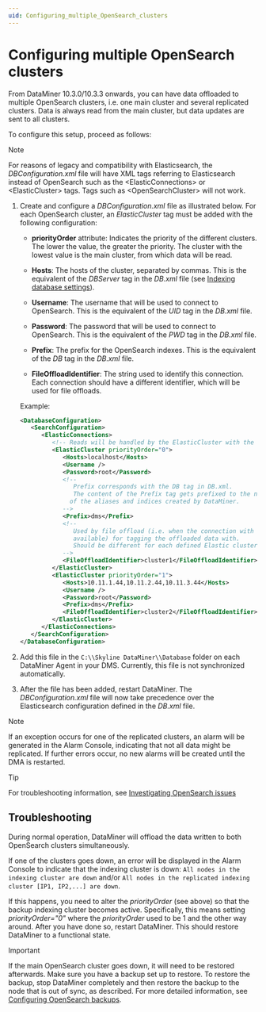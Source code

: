 ```yaml
---
uid: Configuring_multiple_OpenSearch_clusters
---
```


# Configuring multiple OpenSearch clusters

From DataMiner 10.3.0/10.3.3 onwards, you can have data offloaded to multiple OpenSearch clusters, i.e. one main cluster and several replicated clusters. Data is always read from the main cluster, but data updates are sent to all clusters.

To configure this setup, proceed as follows:

> [!NOTE]
> For reasons of legacy and compatibility with Elasticsearch, the *DBConfiguration.xml* file will have XML tags referring to Elasticsearch instead of OpenSearch such as the \<ElasticConnections\> or \<ElasticCluster\> tags. Tags such as \<OpenSearchCluster\> will not work.

1. Create and configure a *DBConfiguration.xml* file as illustrated below. For each OpenSearch cluster, an *ElasticCluster* tag must be added with the following configuration:

   - **priorityOrder** attribute: Indicates the priority of the different clusters. The lower the value, the greater the priority. The cluster with the lowest value is the main cluster, from which data will be read.

   - **Hosts**: The hosts of the cluster, separated by commas. This is the equivalent of the *DBServer* tag in the *DB.xml* file (see [Indexing database settings](xref:DB_xml#indexing-database-settings)).

   - **Username**: The username that will be used to connect to OpenSearch. This is the equivalent of the *UID* tag in the *DB.xml* file.

   - **Password**: The password that will be used to connect to OpenSearch. This is the equivalent of the *PWD* tag in the *DB.xml* file.

   - **Prefix**: The prefix for the OpenSearch indexes. This is the equivalent of the *DB* tag in the *DB.xml* file.

   - **FileOffloadIdentifier**: The string used to identify this connection. Each connection should have a different identifier, which will be used for file offloads.

   Example:

   ```xml
   <DatabaseConfiguration>
      <SearchConfiguration>
         <ElasticConnections>
            <!-- Reads will be handled by the ElasticCluster with the lowest priorityOrder -->
            <ElasticCluster priorityOrder="0">
               <Hosts>localhost</Hosts>
               <Username />
               <Password>root</Password>
               <!--
                  Prefix corresponds with the DB tag in DB.xml.
                  The content of the Prefix tag gets prefixed to the names
                 of the aliases and indices created by DataMiner.
               -->
               <Prefix>dms</Prefix>
               <!--
                  Used by file offload (i.e. when the connection with the Elastic cluster is not
                  available) for tagging the offloaded data with.
                  Should be different for each defined Elastic cluster connection.
               -->
               <FileOffloadIdentifier>cluster1</FileOffloadIdentifier>
            </ElasticCluster>
            <ElasticCluster priorityOrder="1">
               <Hosts>10.11.1.44,10.11.2.44,10.11.3.44</Hosts>
               <Username />
               <Password>root</Password>
               <Prefix>dms</Prefix>
               <FileOffloadIdentifier>cluster2</FileOffloadIdentifier>
            </ElasticCluster>
         </ElasticConnections>
      </SearchConfiguration>
   </DatabaseConfiguration>
   ```

1. Add this file in the `C:\\Skyline DataMiner\\Database` folder on each DataMiner Agent in your DMS. Currently, this file is not synchronized automatically.

1. After the file has been added, restart DataMiner. The *DBConfiguration.xml* file will now take precedence over the Elasticsearch configuration defined in the *DB.xml* file.

> [!NOTE]
> If an exception occurs for one of the replicated clusters, an alarm will be generated in the Alarm Console, indicating that not all data might be replicated. If further errors occur, no new alarms will be created until the DMA is restarted.

> [!TIP]
> For troubleshooting information, see [Investigating OpenSearch issues](xref:Investigating_OpenSearch_Issues)

## Troubleshooting

During normal operation, DataMiner will offload the data written to both OpenSearch clusters simultaneously.

If one of the clusters goes down, an error will be displayed in the Alarm Console to indicate that the indexing cluster is down: `All nodes in the indexing cluster are down` and/or `All nodes in the replicated indexing cluster [IP1, IP2,...] are down`.

If this happens, you need to alter the *priorityOrder* (see above) so that the backup indexing cluster becomes active. Specifically, this means setting *priorityOrder="0"* where the *priorityOrder* used to be 1 and the other way around. After you have done so, restart DataMiner. This should restore DataMiner to a functional state.

> [!IMPORTANT]
> If the main OpenSearch cluster goes down, it will need to be restored afterwards. Make sure you have a backup set up to restore. To restore the backup, stop DataMiner completely and then restore the backup to the node that is out of sync, as described. For more detailed information, see [Configuring OpenSearch backups](xref:Configuring_OpenSearch_Backups).
